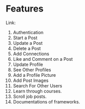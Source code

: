 # Features

Link: 

1. Authentication
2. Start a Post
3. Update a Post
4. Delete a Post
5. Add Connections
6. Like and Comment on a Post
7. Update Profile
8. See Other Profiles
9. Add a Profile Picture
10. Add Post Images
11. Search For Other Users
12. Learn through courses.
13. Scroll job posts.
14. Documentations of frameworks.


